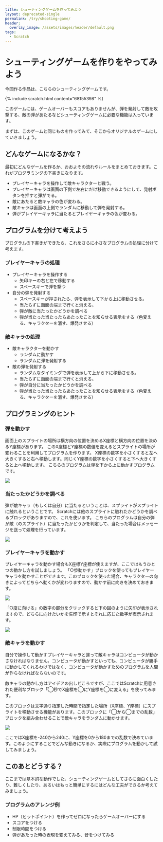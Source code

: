 ```yaml
---
title: シューティングゲームを作ってみよう
layout: deprecated-single
permalink: /try/shooting-game/
header:
  overlay_image: /assets/images/header/default.png
tags:
  - Scratch
---
```

# シューティングゲームを作りをやってみよう

今回作る作品は、こちらのシューティングゲームです。

{% include scratch.html content="68155398" %}

このゲームには、ゲームオーバーもスコアもありませんが、弾を発射して敵を攻撃する、敵の弾があたるなどシューティングゲームに必要な機能は入っています。

まずは、このゲームと同じものを作ってみて、そこからオリジナルのゲームにしていきましょう。

## どんなゲームになるかな？
最初にどんなゲームを作るか、おおよその流れやルールをまとめておきます。これがプログラミングの下書きになります。

- プレイヤーキャラを操作して敵キャラクターと戦う。
- プレイヤーキャラは画面の下側で左右にだけ移動できるようにして、発射ボタンを押すと弾がでる。
- 敵にあたると敵キャラの色が変わる。
- 敵キャラは画面の上側でランダムに移動して弾を発射する。
- 弾がプレイヤーキャラに当たるとプレイヤーキャラの色が変わる。

## プログラムを分けて考えよう
プログラムの下書きができたら、これをさらに小さなプログラムの処理に分けて考えます。

### プレイヤーキャラの処理
- プレイヤーキャラを操作する
    - 矢印キーの右と左で移動する
    - スペースキーで弾を撃つ
- 自分の弾を発射する
    - スペースキーが押されたら、弾を表示して下から上に移動させる。
    - 当たらずに画面の端まで行くと消える。
    - 弾が敵に当たったかどうかを調べる
    - 弾が当たった当たったらあたったことを知らせる表示をする（色変える、キャラクターを消す、爆発させる）

### 敵キャラの処理
- 敵キャラクターを動かす
    - ランダムに動かす
    - ランダムに弾を発射する
- 敵の弾を発射する
    - ランダムなタイミングで弾を表示して上から下に移動させる。
    - 当たらずに画面の端まで行くと消える。
    - 弾が自分に当たったかどうかを調べる
    - 弾が当たった当たったらあたったことを知らせる表示をする（色変える、キャラクターを消す、爆発させる）

## プログラミングのヒント
### 弾を動かす
画面上のスプライトの場所は横方向の位置を決めるX座標と横方向の位置を決めるY座標があります。
このX座標とY座標の数値を変えるとスプライトの場所が変わることを利用してプログラムを作ります。
X座標の数字を小さくすると左へ大きくすると右へ移動します。同じくY座標の数字を小さくすると下へ大きくすると上へ移動します。
こちらのプログラムは弾を下から上に動かすプログラムです。

![](/assets/images/try/shooting-game/1.png)

### 当たったかどうかを調べる
弾が敵キャラ（もしくは自分）に当たるということは、スプライトがスプライトに触れるということです。
Scratchには他のスプライトに触れたかどうかを調べるブロックがありますので、これを使います。
こちらのプログラムは自分の弾が敵（のスプライト）に当たったかどうかを判定して、当たった場合はメッセージを送って処理を行っています。

![](/assets/images/try/shooting-game/2.png)

### プレイヤーキャラを動かす
プレイヤーキャラを動かす場合もX座標Y座標が使えますが、ここではもうひとつの動かし方を試しましょう。
「○歩動かす」ブロックを使ってもプレイヤーキャラを動かすことができます。このブロックを使った場合、キャラクターの向きによってどちらへ動くかが変わりますので、動かす前に向きを決めておきます。

![](/assets/images/try/shooting-game/3.png)

「○度に向ける」の数字の部分をクリックすると下の図のように矢印が表示されますので、どちらに向けたいかを矢印で示すとそれに応じた数字が表示されます。

![](/assets/images/try/shooting-game/4.png)

### 敵キャラを動かす
自分で操作して動かすプレイヤーキャラと違って敵キャラはコンピュータが動かさなければなりません。コンピュータが動かすといっても、コンピュータが勝手に動かしてくれるわけではなく、コンピュータが動かすためのプログラムを人間が作らなければならないのです。

敵キャラの動かし方はアイデアの出しどころですが、ここではScratchに用意された便利なブロック「◯秒でX座標を◯にY座標を◯に変える」を使ってみます。

このブロックは文字通り指定した時間で指定した場所（X座標、Y座標）にスプライトを移動させる機能があります。このブロックに「◯から◯までの乱数」ブロックを組み合わせることで敵キャラをランダムに動かせます。

![](/assets/images/try/shooting-game/5.png)

ここではX座標を-240から240に、Y座標を0から180までの乱数で決めています。このようにすることでどんな動きになるか、実際にプログラムを動かして試してみましょう。

## このあとどうする？
ここまでは基本的な動作でした、シューティングゲームとしてさらに面白くしたり、難しくしたり、あるいはもっと簡単にするにはどんな工夫ができるか考えてみましょう。

### プログラムのアレンジ例
- HP（ヒットポイント）を作ってゼロになったらゲームオーバーにする
- スコアをつける
- 制限時間をつける
- 弾があたった時の表現を変えてみる、音をつけてみる